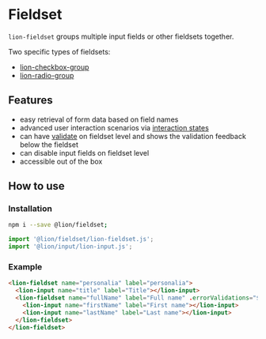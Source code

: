# Fieldset

[//]: # (AUTO INSERT HEADER PREPUBLISH)

`lion-fieldset` groups multiple input fields or other fieldsets together.

Two specific types of fieldsets:

- [lion-checkbox-group](../checkbox-group/)
- [lion-radio-group](../radio-group/)

## Features

- easy retrieval of form data based on field names
- advanced user interaction scenarios via [interaction states](../field/docs/InteractionStates.md)
- can have [validate](../validate/) on fieldset level and shows the validation feedback below the fieldset
- can disable input fields on fieldset level
- accessible out of the box

## How to use

### Installation

```sh
npm i --save @lion/fieldset;
```

```js
import '@lion/fieldset/lion-fieldset.js';
import '@lion/input/lion-input.js';
```

### Example

```html
<lion-fieldset name="personalia" label="personalia">
  <lion-input name="title" label="Title"></lion-input>
  <lion-fieldset name="fullName" label="Full name" .errorValidations="${[['required]]}">
    <lion-input name="firstName" label="First name"></lion-input>
    <lion-input name="lastName" label="Last name"></lion-input>
  </lion-fieldset>
</lion-fieldset>
```
